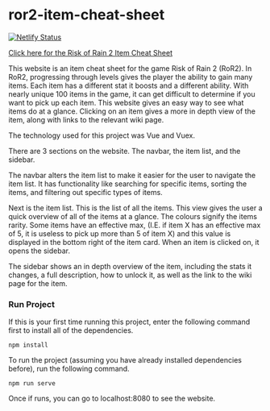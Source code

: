 # ror2-item-cheat-sheet

[![Netlify Status](https://api.netlify.com/api/v1/badges/c3090a9d-f0f9-422e-adc0-63e3df90c77d/deploy-status)](https://app.netlify.com/sites/ror2-item-cheat-sheet/deploys)

[Click here for the Risk of Rain 2 Item Cheat Sheet](https://ror2-item-cheat-sheet.netlify.app/)

This website is an item cheat sheet for the game Risk of Rain 2 (RoR2). In RoR2, progressing through levels gives the player the ability to gain many items. Each item has a different stat it boosts and a different ability. With nearly unique 100 items in the game, it can get difficult to determine if you want to pick up each item. This website gives an easy way to see what items do at a glance. Clicking on an item gives a more in depth view of the item, along with links to the relevant wiki page. 

The technology used for this project was Vue and Vuex. 

There are 3 sections on the website. The navbar, the item list, and the sidebar. 

The navbar alters the item list to make it easier for the user to navigate the item list. It has functionality like searching for specific items, sorting the items, and filtering out specific types of items. 

Next is the item list. This is the list of all the items. This view gives the user a quick overview of all of the items at a glance. The colours signify the items rarity. Some items have an effective max, (I.E. if item X has an effective max of 5, it is useless to pick up more than 5 of item X) and this value is displayed in the bottom right of the item card. When an item is clicked on, it opens the sidebar.

The sidebar shows an in depth overview of the item, including the stats it changes, a full description, how to unlock it, as well as the link to the wiki page for the item. 

### Run Project
If this is your first time running this project, enter the following command first to install all of the dependencies. 
```
npm install
```

To run the project (assuming you have already installed dependencies before), run the following command.
```
npm run serve
```
Once if runs, you can go to localhost:8080 to see the website.
